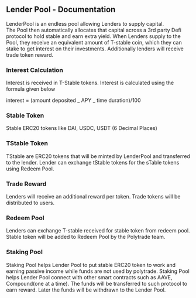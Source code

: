 ## Lender Pool - Documentation

LenderPool is an endless pool allowing Lenders to supply capital.  
The Pool then automatically allocates that capital across a 3rd party Defi protocol to hold stable and earn extra yield.
When Lenders supply to the Pool, they receive an equivalent amount of T-stable coin, which they can stake to get interest on their investments. Additionally lenders will receive trade token reward.

### Interest Calculation

Interest is received in T-Stable tokens. Interest is calculated using the formula given below

interest = (amount deposited _ APY _ time duration)/100

### Stable Token

Stable ERC20 tokens like DAI, USDC, USDT (6 Decimal Places)

### TStable Token

TStable are ERC20 tokens that will be minted by LenderPool and transferred to the lender. Lender can exchange tStable tokens for the sTable tokens using Redeem Pool.

### Trade Reward

Lenders will receive an additional reward per token. Trade tokens will be distributed to users.

### Redeem Pool

Lenders can exchange T-stable received for stable token from redeem pool. Stable token will be added to Redeem Pool by the Polytrade team.

### Staking Pool
Staking Pool helps Lender Pool to put stable ERC20 token to work and earning passive income while funds are not used by polytrade.
Staking Pool helps Lender Pool connect with other smart contracts such as AAVE, Compound(one at a time). The funds will be transferred to such protocol to earn reward. Later the funds will be withdrawn to the Lender Pool.

